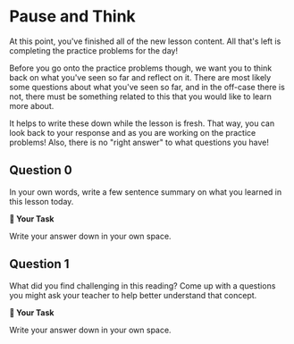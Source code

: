 # <i class="far fa-pause-circle"></i> Pause and Think

At this point, you've finished all of the new lesson content. All that's left is completing the practice problems for the day!

Before you go onto the practice problems though, we want you to think back on what you've seen so far and reflect on it. There are most likely some questions about what you've seen so far, and in the off-case there is not, there must be something related to this that you would like to learn more about.

It helps to write these down while the lesson is fresh. That way, you can look back to your response and as you are working on the practice problems! Also, there is no "right answer" to what questions you have!

## Question 0

In your own words, write a few sentence summary on what you learned in this lesson today.



**📝 Your Task**

Write your answer down in your own space.

## Question 1

What did you find challenging in this reading? Come up with a questions you might ask your teacher to help better understand that concept.



**📝 Your Task**

Write your answer down in your own space.

